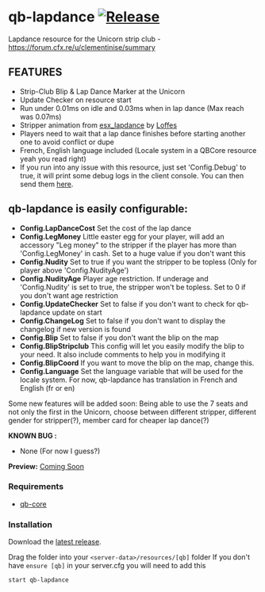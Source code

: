 # qb-lapdance [![Release](https://img.shields.io/badge/Release-V%201.0-blue)](https://github.com/clementinise/qb-lapdance/releases/latest)

Lapdance resource for the Unicorn strip club - https://forum.cfx.re/u/clementinise/summary

## FEATURES
* Strip-Club Blip & Lap Dance Marker at the Unicorn
* Update Checker on resource start
* Run under 0.01ms on idle and 0.03ms when in lap dance (Max reach was 0.07ms)
* Stripper animation from [esx_lapdance](https://github.com/Loffes/esx_lapdance) by [Loffes](https://forum.cfx.re/u/Loffes)
* Players need to wait that a lap dance finishes before starting another one to avoid conflict or dupe
* French, English language included (Locale system in a QBCore resource yeah you read right)
* If you run into any issue with this resource, just set 'Config.Debug' to true, it will print some debug logs in the client console. You can then send them [here](https://forum.cfx.re/u/clementinise/summary).
## qb-lapdance is easily configurable: 
* **Config.LapDanceCost**
Set the cost of the lap dance
* **Config.LegMoney**
Little easter egg for your player, will add an accessory "Leg money" to the stripper if the player has more than 'Config.LegMoney' in cash. Set to a huge value if you don't want this
* **Config.Nudity**
Set to true if you want the stripper to be topless (Only for player above 'Config.NudityAge')
* **Config.NudityAge**
Player age restriction. If underage and 'Config.Nudity' is set to true, the stripper won't be topless. Set to 0 if you don't want age restriction
* **Config.UpdateChecker**
Set to false if you don't want to check for qb-lapdance update on start
* **Config.ChangeLog**
Set to false if you don't want to display the changelog if new version is found
* **Config.Blip**
Set to false if you don't want the blip on the map
* **Config.BlipStripclub**
This config will let you easily modify the blip to your need. It also include comments to help you in modifying it
* **Config.BlipCoord**
If you want to move the blip on the map, change this.
* **Config.Language**
Set the language variable that will be used for the locale system. For now, qb-lapdance has translation in French and English (fr or en)



Some new features will be added soon:  Being able to use the 7 seats and not only the first in the Unicorn, choose between different stripper, different gender for stripper(?), member card for cheaper lap dance(?)

**KNOWN BUG :** 
* None (For now I guess?)

**Preview:** [Coming Soon]()

### Requirements
* [qb-core](https://forum.cfx.re/t/qbcore-framework/4116674)

### Installation
Download the [latest release](https://github.com/clementinise/qb-lapdance/releases/latest).

Drag the folder into your `<server-data>/resources/[qb]` folder
If you don't have ``ensure [qb]`` in your server.cfg you will need to add this
```
start qb-lapdance
```
